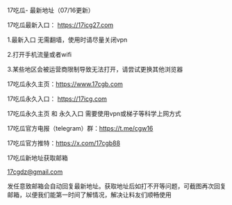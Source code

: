 17吃瓜- 最新地址（07/16更新）

17吃瓜最新入口： https://17icg27.com

1.最新入口 无需翻墙，使用时请尽量关闭vpn

2.打开手机流量或者wifi

3.某些地区会被运营商限制导致无法打开，请尝试更换其他浏览器

17吃瓜永久主页：https://www.17cgb.com

17吃瓜永久入口： https://17icg.com

17吃瓜永久主页 和 永久入口 需要使用vpn或梯子等科学上网方式

17吃瓜官方电报（telegram）群：https://t.me/cgw16

17吃瓜官方推特：https://x.com/17cgb88

17吃瓜新地址获取邮箱

17cgdz@gmail.com

发任意致邮箱会自动回复最新地址。获取地址后如打不开等问题，可截图再次回复邮箱，以便我们能第一时间了解情况，解决让料友们顺畅使用

